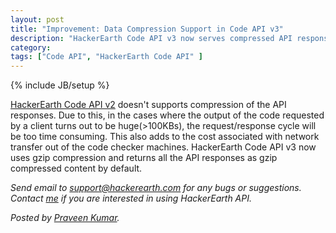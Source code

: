 ```yaml
---
layout: post
title: "Improvement: Data Compression Support in Code API v3"
description: "HackerEarth Code API v3 now serves compressed API responses."
category:
tags: ["Code API", "HackerEarth Code API" ]
---
```

{% include JB/setup %}


[HackerEarth Code API
v2](https://www.hackerearth.com/docs/api/developers/code/legacy/) doesn't supports compression of the API responses.
Due to this, in the cases where the output of the code requested by a client
turns out to be huge(>100KBs), the request/response cycle will be too time
consuming. This also adds to the cost associated with network transfer out
of the code checker machines.
     HackerEarth Code API v3 now uses gzip compression and returns all the API
responses as gzip compressed content by default.

*Send email to support@hackerearth.com for any bugs or suggestions.*
*Contact [me](mailto:praveen@hackerearth.com) if you are interested in using HackerEarth API.*

*Posted by [Praveen Kumar](http://hackerearth.com/praveen97uma).*
